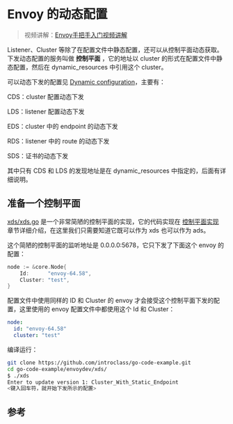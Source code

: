 <!-- toc -->
# Envoy 的动态配置

>视频讲解：[Envoy手把手入门视频讲解](https://study.163.com/course/courseMain.htm?share=2&shareId=400000000376006&courseId=1209487865&_trace_c_p_k2_=18c88dad391f427b9e40e0795d8d939d)

Listener、Cluster 等除了在配置文件中静态配置，还可以从控制平面动态获取。下发动态配置的服务叫做 **控制平面** ，它的地址以 cluster 的形式在配置文件中静态配置，然后在 dynamic_resources 中引用这个 cluster。

可以动态下发的配置见 [Dynamic configuration][8]，主要有：

CDS：cluster 配置动态下发

LDS：listener 配置动态下发

EDS：cluster 中的 endpoint 的动态下发

RDS：listener 中的 route 的动态下发

SDS：证书的动态下发

其中只有 CDS 和 LDS 的发现地址是在 dynamic_resources 中指定的，后面有详细说明。

## 准备一个控制平面

[xds/xds.go][9] 是一个非常简陋的控制平面的实现，它的代码实现在 [控制平面实现](./control.md) 章节详细介绍，在这里我们只需要知道它既可以作为 xds 也可以作为 ads。

这个简陋的控制平面的监听地址是 0.0.0.0:5678，它只下发了下面这个 envoy 的配置：

```go
node := &core.Node{
	Id:      "envoy-64.58",
	Cluster: "test",
}
```

配置文件中使用同样的 ID 和 Cluster 的 envoy 才会接受这个控制平面下发的配置，这里使用的 envoy 配置文件中都使用这个 Id 和 Cluster：

```yaml
node:
  id: "envoy-64.58"
  cluster: "test"
```

编译运行：

```sh
git clone https://github.com/introclass/go-code-example.git
cd go-code-example/envoydev/xds/
$ ./xds
Enter to update version 1: Cluster_With_Static_Endpoint
<键入回车符，就开始下发所示的配置>
```

## 参考

[1]: https://www.envoyproxy.io/docs/envoy/v1.11.0/configuration/secret.html  "Secret discovery service (SDS)"
[2]: https://www.envoyproxy.io/docs/envoy/v1.11.0/configuration/http_conn_man/rds.html "Route discovery service (RDS)"
[3]: https://www.envoyproxy.io/docs/envoy/v1.11.0/configuration/listeners/lds.html  "LDS"
[4]: https://www.envoyproxy.io/docs/envoy/v1.11.0/configuration/cluster_manager/cds.html "CDS"
[5]: https://www.envoyproxy.io/docs/envoy/v1.11.0/configuration/overview/v2_overview#aggregated-discovery-service  "ADS"
[6]: https://www.envoyproxy.io/docs/envoy/v1.11.0/intro/arch_overview/operations/dynamic_configuration#arch-overview-dynamic-config-eds "EDS"
[7]: https://www.envoyproxy.io/docs/envoy/v1.11.0/api-docs/xds_protocol#eventual-consistency-considerations "xDS REST and gRPC protocol"
[8]: https://www.envoyproxy.io/docs/envoy/v1.11.0/intro/arch_overview/operations/dynamic_configuration  "Dynamic configuration"
[9]: https://github.com/introclass/go-code-example/blob/master/envoydev/xds/xds.go "xds/xds.go"
